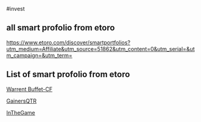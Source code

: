 #invest

## all smart profolio from etoro
https://www.etoro.com/discover/smartportfolios?utm_medium=Affiliate&utm_source=51862&utm_content=0&utm_serial=&utm_campaign=&utm_term=

## List of smart profolio from etoro
[Warrent Buffet-CF](https://financeillustrated.com/copyfunds/warrenbuffetl?1717329797650)

[GainersQTR](https://financeillustrated.com/copyfunds/gainers?1717329868198)

[InTheGame](https://financeillustrated.com/copyfunds/inthegame?1717330045206)

